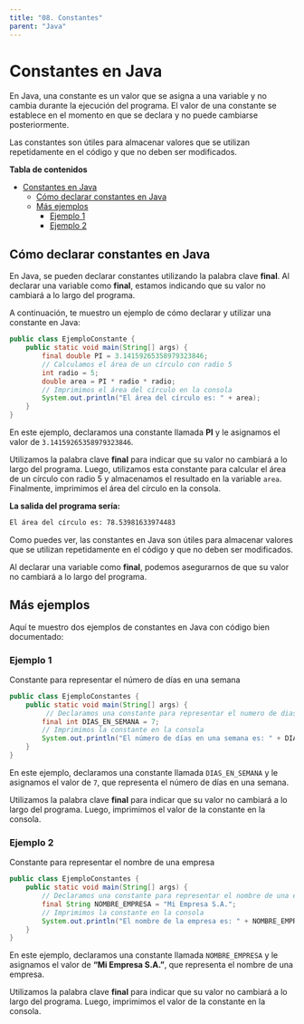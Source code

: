 ```yaml
---
title: "08. Constantes"
parent: "Java"
---
```


Constantes en Java
==================

En Java, una constante es un valor que se asigna a una variable y no cambia durante la ejecución del programa. El valor de una constante se establece en el momento en que se declara y no puede cambiarse posteriormente.

Las constantes son útiles para almacenar valores que se utilizan repetidamente en el código y que no deben ser modificados.

**Tabla de contenidos**

- [Constantes en Java](#constantes-en-java)
  - [Cómo declarar constantes en Java](#cómo-declarar-constantes-en-java)
  - [Más ejemplos](#más-ejemplos)
    - [Ejemplo 1](#ejemplo-1)
    - [Ejemplo 2](#ejemplo-2)

Cómo declarar constantes en Java
--------------------------------

En Java, se pueden declarar constantes utilizando la palabra clave **final**. Al declarar una variable como **final**, estamos indicando que su valor no cambiará a lo largo del programa.

A continuación, te muestro un ejemplo de cómo declarar y utilizar una constante en Java:

```java
public class EjemploConstante {     
    public static void main(String[] args) {         
        final double PI = 3.14159265358979323846;         
        // Calculamos el área de un círculo con radio 5        
        int radio = 5;        
        double area = PI * radio * radio;         
        // Imprimimos el área del círculo en la consola        
        System.out.println("El área del círculo es: " + area);     
    } 
}
```

En este ejemplo, declaramos una constante llamada **PI** y le asignamos el valor de `3.14159265358979323846`.

Utilizamos la palabra clave **final** para indicar que su valor no cambiará a lo largo del programa. Luego, utilizamos esta constante para calcular el área de un círculo con radio 5 y almacenamos el resultado en la variable `area`. Finalmente, imprimimos el área del círculo en la consola.

**La salida del programa sería:**

```bash
El área del círculo es: 78.53981633974483
```

Como puedes ver, las constantes en Java son útiles para almacenar valores que se utilizan repetidamente en el código y que no deben ser modificados.

Al declarar una variable como **final**, podemos asegurarnos de que su valor no cambiará a lo largo del programa.

Más ejemplos
------------

Aquí te muestro dos ejemplos de constantes en Java con código bien documentado:

### Ejemplo 1

Constante para representar el número de días en una semana

```java
public class EjemploConstantes {     
    public static void main(String[] args) {     
         // Declaramos una constante para representar el numero de dias que tiene una semana         
        final int DIAS_EN_SEMANA = 7;     
        // Imprimimos la constante en la consola     
        System.out.println("El número de días en una semana es: " + DIAS_EN_SEMANA);     
    }
}
```

En este ejemplo, declaramos una constante llamada `DIAS_EN_SEMANA` y le asignamos el valor de `7`, que representa el número de días en una semana.

Utilizamos la palabra clave **final** para indicar que su valor no cambiará a lo largo del programa. Luego, imprimimos el valor de la constante en la consola.

### Ejemplo 2

Constante para representar el nombre de una empresa

```java
public class EjemploConstantes {     
    public static void main(String[] args) {         
        // Declaramos una constante para representar el nombre de una empresa        
        final String NOMBRE_EMPRESA = "Mi Empresa S.A.";         
        // Imprimimos la constante en la consola        
        System.out.println("El nombre de la empresa es: " + NOMBRE_EMPRESA);     
    } 
}
```
En este ejemplo, declaramos una constante llamada `NOMBRE_EMPRESA` y le asignamos el valor de **“Mi Empresa S.A.”**, que representa el nombre de una empresa.

Utilizamos la palabra clave **final** para indicar que su valor no cambiará a lo largo del programa. Luego, imprimimos el valor de la constante en la consola.